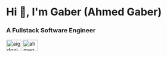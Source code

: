 <h1 align="left">Hi 👋, I'm Gaber (Ahmed Gaber)</h1>
<h3 align="left">A Fullstack Software Engineer</h3>

<!-- p align="left"> <a href="https://twitter.com/aigdonia" target="blank"><img src="https://img.shields.io/twitter/follow/aigdonia?logo=twitter&style=for-the-badge" alt="aigdonia" /></a> </p -->


<p align="left">
<!-- a href="https://dev.to/aigdonia" target="blank"><img align="center" src="https://raw.githubusercontent.com/rahuldkjain/github-profile-readme-generator/master/src/images/icons/Social/devto.svg" alt="aigdonia" height="30" width="40" /></a -->
<a href="https://twitter.com/aigdonia" target="blank"><img align="center" src="https://raw.githubusercontent.com/rahuldkjain/github-profile-readme-generator/master/src/images/icons/Social/twitter.svg" alt="aigdonia" height="30" width="40" /></a>
<a href="https://linkedin.com/in/ahmegaber" target="blank"><img align="center" src="https://raw.githubusercontent.com/rahuldkjain/github-profile-readme-generator/master/src/images/icons/Social/linked-in-alt.svg" alt="ahmegaber" height="30" width="40" /></a>
<!-- a href="https://stackoverflow.com/users/998220" target="blank"><img align="center" src="https://raw.githubusercontent.com/rahuldkjain/github-profile-readme-generator/master/src/images/icons/Social/stack-overflow.svg" alt="998220" height="30" width="40" /></a -->
<!-- a href="https://medium.com/@aigdonia" target="blank"><img align="center" src="https://raw.githubusercontent.com/rahuldkjain/github-profile-readme-generator/master/src/images/icons/Social/medium.svg" alt="@aigdonia" height="30" width="40" /></a -->
</p>





